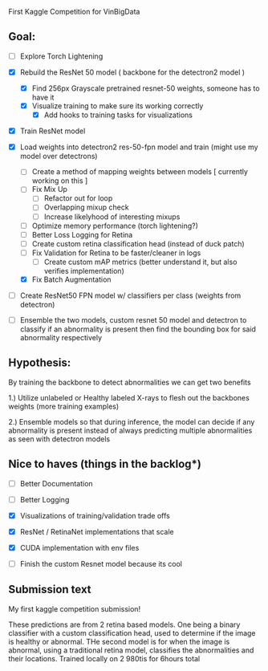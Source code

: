 First Kaggle Competition for VinBigData

Goal:
- 

- [ ] Explore Torch Lightening

- [x] Rebuild the ResNet 50 model ( backbone for the detectron2 model )
    - [x] Find 256px Grayscale pretrained resnet-50 weights, someone has to have it
    - [x] Visualize training to make sure its working correctly 
      - [x] Add hooks to training tasks for visualizations
- [x] Train ResNet model 
- [x] Load weights into detectron2 res-50-fpn model and train (might use my model over detectrons)
    - [ ] Create a method of mapping weights between models [ currently working on this ]
    - [ ] Fix Mix Up 
        - [ ] Refactor out for loop
        - [ ] Overlapping mixup check
        - [ ] Increase likelyhood of interesting mixups
    - [ ] Optimize memory performance (torch lightening?)
    - [ ] Better Loss Logging for Retina
    - [ ] Create custom retina classification head (instead of duck patch)
    - [ ] Fix Validation for Retina to be faster/cleaner in logs
        - [ ] Create custom mAP metrics (better understand it, but also verifies implementation)
    - [x] Fix Batch Augmentation
- [ ] Create ResNet50 FPN model w/ classifiers per class (weights from detectron)
- [ ] Ensemble the two models, custom resnet 50 model and detectron to classify if an abnormality is present then find the bounding box for said abnormality respectively

Hypothesis:
- 

By training the backbone to detect abnormalities we can get two benefits

1.) Utilize unlabeled or Healthy labeled X-rays to flesh out the backbones weights (more training examples)

2.) Ensemble models so that during inference, the model can decide if any abnormality is present instead of always predicting multiple abnormalities as seen with detectron models


Nice to haves (things in the backlog*)
- 

- [ ] Better Documentation 
- [ ] Better Logging
- [x] Visualizations of training/validation trade offs
- [x] ResNet / RetinaNet implementations that scale
- [x] CUDA implementation with env files
- [ ] Finish the custom Resnet model because its cool


Submission text
-

My first kaggle competition submission!

These predictions are from 2 retina based models.  One being a binary classifier with a custom classification head, used to determine if the image is healthy or abnormal.  THe second model is for when the image is abnormal, using a traditional retina model, classifies the abnormalities and their locations.  Trained locally on 2 980tis for 6hours total